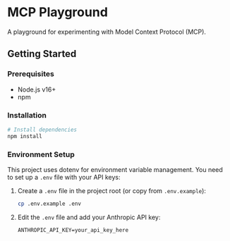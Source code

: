 # MCP Playground

A playground for experimenting with Model Context Protocol (MCP).

## Getting Started

### Prerequisites

- Node.js v16+
- npm

### Installation

```bash
# Install dependencies
npm install
```

### Environment Setup

This project uses dotenv for environment variable management. You need to set up a `.env` file with your API keys:

1. Create a `.env` file in the project root (or copy from `.env.example`):

   ```bash
   cp .env.example .env
   ```

2. Edit the `.env` file and add your Anthropic API key:

   ```
   ANTHROPIC_API_KEY=your_api_key_here
   ```
